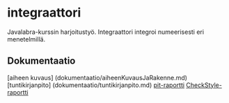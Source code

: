 # integraattori
Javalabra-kurssin harjoitustyö. Integraattori integroi numeerisesti eri menetelmillä.

## Dokumentaatio
[aiheen kuvaus] (dokumentaatio/aiheenKuvausJaRakenne.md)
[tuntikirjanpito] (dokumentaatio/tuntikirjanpito.md)
[pit-raportti](https://htmlpreview.github.io/?https://github.com/estuuli/integraattori/blob/master/dokumentaatio/pit-raportti/201702242348/index.html)
[CheckStyle-raportti](https://htmlpreview.github.io/?https://github.com/estuuli/integraattori/blob/master/dokumentaatio/checkstyle-raportti/site/checkstyle.html)


